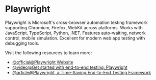 # Playwright

Playwright is Microsoft's cross-browser automation testing framework supporting Chromium, Firefox, WebKit across platforms. Works with JavaScript, TypeScript, Python, .NET. Features auto-waiting, network control, mobile simulation. Excellent for modern web app testing with debugging tools.

Visit the following resources to learn more:

- [@official@Playwright Website](https://playwright.dev/)
- [@video@Get started with end-to-end testing: Playwright](https://www.youtube.com/playlist?list=PLQ6Buerc008ed-F9OksF7ek37wR3y916p)
- [@article@Playwright, a Time-Saving End-to-End Testing Framework](https://thenewstack.io/playwright-a-time-saving-end-to-end-testing-framework/)
